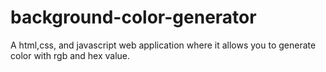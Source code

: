 
# background-color-generator

A html,css, and javascript web application where it allows you to generate color with rgb and hex value.

